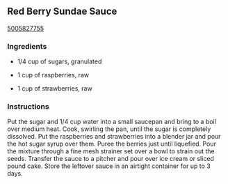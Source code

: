 ## Red Berry Sundae Sauce

[5005827755](http://www.foodnetwork.com/recipes/marcela-valladolid/red-berry-sundae-sauce.html)

### Ingredients

 - 1/4 cup of sugars, granulated

 - 1 cup of raspberries, raw

 - 1 cup of strawberries, raw

### Instructions

Put the sugar and 1/4 cup water into a small saucepan and bring to a boil over medium heat. Cook, swirling the pan, until the sugar is completely dissolved. Put the raspberries and strawberries into a blender jar and pour the hot sugar syrup over them. Puree the berries just until liquefied. Pour the mixture through a fine mesh strainer set over a bowl to strain out the seeds. Transfer the sauce to a pitcher and pour over ice cream or sliced pound cake. Store the leftover sauce in an airtight container for up to 3 days.